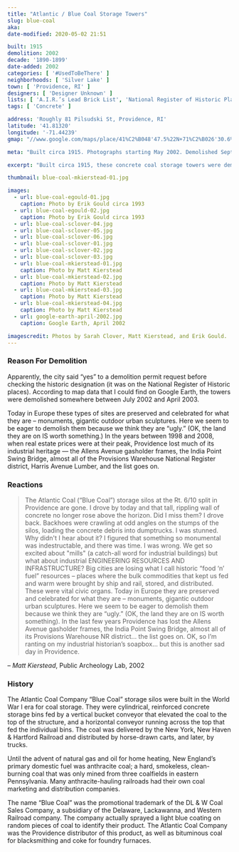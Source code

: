 ```yaml
---
title: "Atlantic / Blue Coal Storage Towers"
slug: blue-coal
aka:
date-modified: 2020-05-02 21:51

built: 1915
demolition: 2002
decade: '1890-1899'
date-added: 2002
categories: [ '#UsedToBeThere' ]
neighborhoods: [ 'Silver Lake' ]
town: [ 'Providence, RI' ]
designers: [ 'Designer Unknown' ]
lists: [ 'A.I.R.’s Lead Brick List', 'National Register of Historic Places']
tags: [ 'Concrete' ]

address: 'Roughly 81 Pilsudski St, Providence, RI'
latitude: '41.81320'
longitude: '-71.44239'
gmap: "//www.google.com/maps/place/41%C2%B048'47.5%22N+71%C2%B026'30.6%22W/@41.813195,-71.4423875,153m/data=!3m2!1e3!4b1!4m9!1m2!2m1!1sFormer+Blue+Coal+Towers!3m5!1s0x0:0x0!7e2!8m2!3d41.8131939!4d-71.4418391"

meta: "Built circa 1915. Photographs starting May 2002. Demolished Sept 2002. Formerly located at Junction of Rt 10 and Rt 6, Providence."

excerpt: "Built circa 1915, these concrete coal storage towers were demolished in late 2002 by oversight — a permit was granted despite their protection by inclusion in the National Register of Historic Places. "

thumbnail: blue-coal-mkierstead-01.jpg

images:
  - url: blue-coal-egould-01.jpg
    caption: Photo by Erik Gould circa 1993
  - url: blue-coal-egould-02.jpg
    caption: Photo by Erik Gould circa 1993
  - url: blue-coal-sclover-04.jpg
  - url: blue-coal-sclover-05.jpg
  - url: blue-coal-sclover-06.jpg
  - url: blue-coal-sclover-01.jpg
  - url: blue-coal-sclover-02.jpg
  - url: blue-coal-sclover-03.jpg
  - url: blue-coal-mkierstead-01.jpg
    caption: Photo by Matt Kierstead
  - url: blue-coal-mkierstead-02.jpg
    caption: Photo by Matt Kierstead
  - url: blue-coal-mkierstead-03.jpg
    caption: Photo by Matt Kierstead
  - url: blue-coal-mkierstead-04.jpg
    caption: Photo by Matt Kierstead
  - url: google-earth-april-2002.jpg
    caption: Google Earth, April 2002

imagescredit: Photos by Sarah Clover, Matt Kierstead, and Erik Gould. 
---
```


### Reason For Demolition

Apparently, the city said “yes” to a demolition permit request before checking the historic designation (it was on the National Register of Historic places). According to map data that I could find on Google Earth, the towers were demolished somewhere between July 2002 and April 2003. 

Today in Europe these types of sites are preserved and celebrated for what they are – monuments, gigantic outdoor urban sculptures. Here we seem to be eager to demolish them because we think they are “ugly.” (OK, the land they are on IS worth something.) In the years between 1998 and 2008, when real estate prices were at their peak, Providence lost much of its industrial heritage — the Allens Avenue gasholder frames, the India Point Swing Bridge, almost all of the Provisions Warehouse National Register district, Harris Avenue Lumber, and the list goes on.

### Reactions

> The Atlantic Coal (“Blue Coal”) storage silos at the Rt. 6/10 split in Providence are gone. I drove by today and that tall, rippling wall of concrete no longer rose above the horizon. Did I miss them? I drove back. Backhoes were crawling at odd angles on the stumps of the silos, loading the concrete debris into dumptrucks. I was stunned. Why didn't I hear about it? I figured that something so monumental was indestructable, and there was time. I was wrong. We get so excited about "mills" (a catch-all word for industrial buildings) but what about industrial ENGINEERING RESOURCES AND INFRASTRUCTURE? Big cities are losing what I call historic “food ‘n’ fuel” resources – places where the bulk commodities that kept us fed and warm were brought by ship and rail, stored, and distributed. These were vital civic organs. Today in Europe they are preserved and celebrated for what they are – monuments, gigantic outdoor urban sculptures. Here we seem to be eager to demolish them because we think they are “ugly.” (OK, the land they are on IS worth something). In the last few years Providence has lost the Allens Avenue gasholder frames, the India Point Swing Bridge, almost all of its Provisions Warehouse NR district… the list goes on. OK, so I’m ranting on my industrial historian’s soapbox… but this is another sad day in Providence.

– <cite>Matt Kierstead</cite>, Public Archeology Lab, 2002

### History

The Atlantic Coal Company “Blue Coal” storage silos were built in the World War I era for coal storage. They were cylindrical, reinforced concrete storage bins fed by a vertical bucket conveyor that elevated the coal to the top of the structure, and a horizontal conveyor running across the top that fed the individual bins. The coal was delivered by the New York, New Haven & Hartford Railroad and distributed by horse-drawn carts, and later, by trucks.

Until the advent of natural gas and oil for home heating, New England’s primary domestic fuel was anthracite coal; a hard, smokeless, clean-burning coal that was only mined from three coalfields in eastern Pennsylvania. Many anthracite-hauling railroads had their own coal marketing and distribution companies.

The name “Blue Coal” was the promotional trademark of the DL &amp; W Coal Sales Company, a subsidiary of the Delaware, Lackawanna, and Western Railroad company. The company actually sprayed a light blue coating on random pieces of coal to identify their product. The Atlantic Coal Company was the Providence distributor of this product, as well as bituminous coal for blacksmithing and coke for foundry furnaces.
